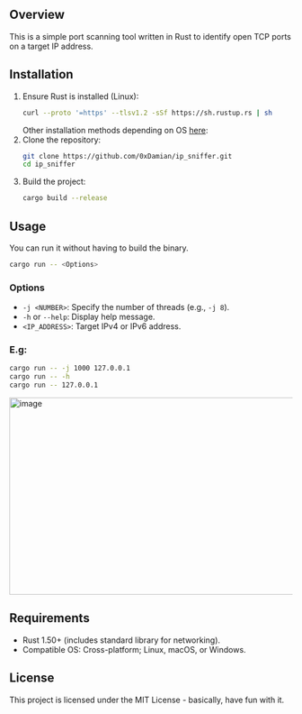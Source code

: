
## Overview
This is a simple port scanning tool written in Rust to identify open TCP ports on a target IP address. 

## Installation
1. Ensure Rust is installed (Linux):
   ```bash
   curl --proto '=https' --tlsv1.2 -sSf https://sh.rustup.rs | sh
   ```
   Other installation methods depending on OS [here](https://forge.rust-lang.org/infra/other-installation-methods.html):
2. Clone the repository:
   ```bash
   git clone https://github.com/0xDamian/ip_sniffer.git
   cd ip_sniffer
   ```
3. Build the project:
   ```bash
   cargo build --release
   ```

## Usage
You can run it without having to build the binary.
```bash
cargo run -- <Options>
```
### Options
- `-j <NUMBER>`: Specify the number of threads (e.g., `-j 8`).
- `-h` or `--help`: Display help message.
- `<IP_ADDRESS>`: Target IPv4 or IPv6 address.
### E.g:
```bash
cargo run -- -j 1000 127.0.0.1
cargo run -- -h
cargo run -- 127.0.0.1
```
<img width="869" height="350" alt="image" src="https://github.com/user-attachments/assets/f7cbab44-f6dc-40d9-89cc-6bb4ff058743" />


## Requirements
- Rust 1.50+ (includes standard library for networking).
- Compatible OS: Cross-platform; Linux, macOS, or Windows.

## License
This project is licensed under the MIT License - basically, have fun with it.

